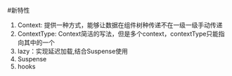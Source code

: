 #新特性
1. Context: 提供一种方式，能够让数据在组件树种传递不在一级一级手动传递
2. ContextType: Context简洁的写法，但是多个context，contextType只能指向其中的一个
3. lazy：实现延迟加载,结合Suspense使用
4. Suspense
5. hooks  
